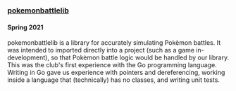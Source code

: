 ### [pokemonbattlelib](https://github.com/StevensSEC/pokemonbattlelib)

#### Spring 2021

pokemonbattlelib is a library for accurately simulating Pokèmon battles. It was intended to imported directly into a project (such as a game in-development), so that Pokèmon battle logic would be handled by our library. This was the club's first experience with the Go programming language. Writing in Go gave us experience with pointers and dereferencing, working inside a language that (technically) has no classes, and writing unit tests.